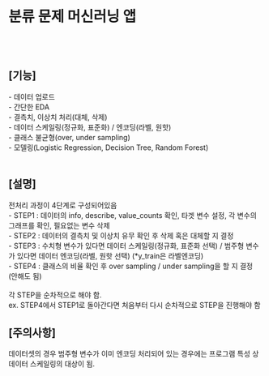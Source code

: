 <h1>분류 문제 머신러닝 앱</h1> <br>
<br>
<h2>[기능]</h2>
- 데이터 업로드<br>
- 간단한 EDA<br>
- 결측치, 이상치 처리(대체, 삭제)<br>
- 데이터 스케일링(정규화, 표준화) / 엔코딩(라벨, 원핫)<br>
- 클래스 불균형(over, under sampling)<br>
- 모델링(Logistic Regression, Decision Tree, Random Forest)<br>
<br>
<h2>[설명]</h2>
전처리 과정이 4단계로 구성되어있음<br>
- STEP1 : 데이터의 info, describe, value_counts 확인, 타겟 변수 설정, 각 변수의 그래프를 확인, 필요없는 변수 삭제<br>
- STEP2 : 데이터의 결측치 및 이상치 유무 확인 후 삭제 혹은 대체할 지 결정<br>
- STEP3 : 수치형 변수가 있다면 데이터 스케일링(정규화, 표준화 선택) / 범주형 변수가 있다면 데이터 엔코딩(라벨, 원핫 선택) (*y_train은 라벨엔코딩)<br>
- STEP4 : 클래스의 비율 확인 후 over sampling / under sampling을 할 지 결정 (안해도 됨)<br>
<br>
각 STEP을 순차적으로 해야 함.
<br>
ex. STEP4에서 STEP1로 돌아간다면 처음부터 다시 순차적으로 STEP을 진행해야 함
<h2>[주의사항]</h2>
데이터셋의 경우 범주형 변수가 이미 엔코딩 처리되어 있는 경우에는 프로그램 특성 상 데이터 스케일링의 대상이 됨.<br>
